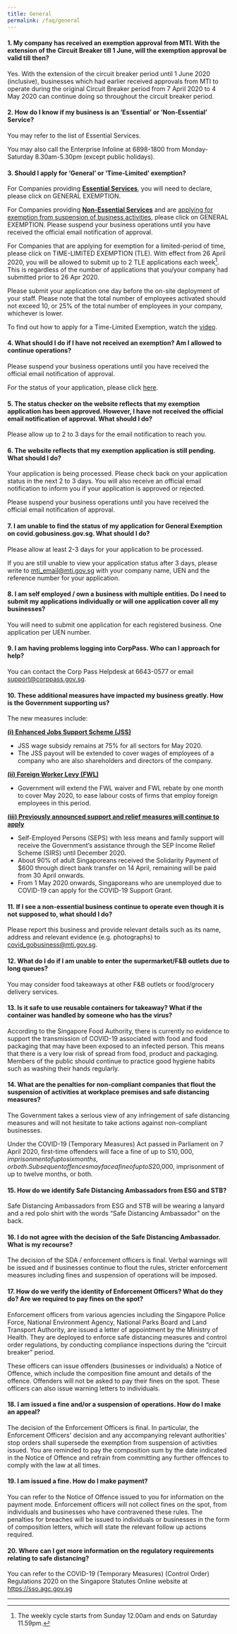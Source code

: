 ```yaml
---
title: General
permalink: /faq/general
---
```


#### **1. My company has received an exemption approval from MTI. With the extension of the Circuit Breaker till 1 June, will the exemption approval be valid till then?**
Yes. With the extension of the circuit breaker period until 1 June 2020 (inclusive), businesses which had earlier received approvals from MTI to operate during the original Circuit Breaker period from 7 April 2020 to 4 May 2020 can continue doing so throughout the circuit breaker period.

#### **2. How do I know if my business is an ‘Essential’ or ‘Non-Essential’ Service?**
You may refer to the list of Essential Services. 

You may also call the Enterprise Infoline at 6898-1800 from Monday-Saturday 8.30am-5.30pm (except public holidays).

#### **3. Should I apply for ‘General’ or ‘Time-Limited’ exemption?**
For Companies providing **<ins>Essential Services</ins>**, you will need to declare, please click on GENERAL EXEMPTION.

For Companies providing **<ins>Non-Essential Services</ins>** and are <ins>applying for exemption from suspension of business activities</ins>, please click on GENERAL EXEMPTION. Please suspend your business operations until you have received the official email notification of approval. 

For Companies that are applying for exemption for a limited-period of time, please click on TIME-LIMITED EXEMPTION (TLE). With effect from 26 April 2020, you will be allowed to submit up to 2 TLE applications each week[^1]. This is regardless of the number of applications that you/your company had submitted prior to 26 Apr 2020.

Please submit your application one day before the on-site deployment of your staff.
Please note that the total number of employees activated should not exceed 10, or 25% of the total number of employees in your company, whichever is lower.

To find out how to apply for a Time-Limited Exemption, watch the <a href="https://go.gov.sg/timelimitedexemp" target="_blank">video</a>.

#### **4. What should I do if I have not received an exemption? Am I allowed to continue operations?**
Please suspend your business operations until you have received the official email notification of approval.

For the status of your application, please click <a href="https://go.gov.sg/exemptionstatus" target="_blank">here</a>.

#### **5. The status checker on the website reflects that my exemption application has been approved. However, I have not received the official email notification of approval. What should I do?**
Please allow up to 2 to 3 days for the email notification to reach you.

#### **6. The website reflects that my exemption application is still pending. What should I do?**
Your application is being processed. Please check back on your application status in the next 2 to 3 days. You will also receive an official email notification to inform you if your application is approved or rejected.

Please suspend your business operations until you have received the official email notification of approval.

#### **7. I am unable to find the status of my application for General Exemption on covid.gobusiness.gov.sg. What should I do?**
Please allow at least 2-3 days for your application to be processed. 

If you are still unable to view your application status after 3 days, please write to <a href = "mailto: mti_email@mti.gov.sg">mti_email@mti.gov.sg</a> with your company name, UEN and the reference number for your application.

#### **8. I am self employed / own a business with multiple entities. Do I need to submit my applications individually or will one application cover all my businesses?**
You will need to submit one application for each registered business. One application per UEN number. 

#### **9. I am having problems logging into CorpPass. Who can I approach for help?**
You can contact the Corp Pass Helpdesk at 6643-0577 or email <a href = "mailto: support@corppass.gov.sg">support@corppass.gov.sg</a>.

#### **10. These additional measures have impacted my business greatly. How is the Government supporting us?**
The new measures include:

**<ins>(i)	Enhanced Jobs Support Scheme (JSS)</ins>**
- JSS wage subsidy remains at 75% for all sectors for May 2020.
- The JSS payout will be extended to cover wages of employees of a company who are also shareholders and directors of the company.
  
**<ins>(ii) Foreign Worker Levy (FWL)</ins>**
- Government will extend the FWL waiver and FWL rebate by one month to cover May 2020, to ease labour costs of firms that employ foreign employees in this period. 

**<ins>(iii) Previously announced support and relief measures will continue to apply</ins>**
- Self-Employed Persons (SEPS) with less means and family support will receive the Government’s assistance through the SEP Income Relief Scheme (SIRS) until December 2020.
- About 90% of adult Singaporeans received the Solidarity Payment of $600 through direct bank transfer on 14 April, remaining will be paid from 30 April onwards.
- From 1 May 2020 onwards, Singaporeans who are unemployed due to COVID-19 can apply for the COVID-19 Support Grant.

#### **11. If I see a non-essential business continue to operate even though it is not supposed to, what should I do?**
Please report this business and provide relevant details such as its name, address and relevant evidence (e.g. photographs) to <a href = "mailto: covid_gobusiness@mti.gov.sg">covid_gobusiness@mti.gov.sg</a>.

#### **12. What do I do if I am unable to enter the supermarket/F&B outlets due to long queues?**
You may consider food takeaways at other F&B outlets or food/grocery delivery services.

#### **13. Is it safe to use reusable containers for takeaway? What if the container was handled by someone who has the virus?**
According to the Singapore Food Authority, there is currently no evidence to support the transmission of COVID-19 associated with food and food packaging that may have been exposed to an infected person. This means that there is a very low risk of spread from food, product and packaging. Members of the public should continue to practice good hygiene habits such as washing their hands regularly.

#### **14. What are the penalties for non-compliant companies that flout the suspension of activities at workplace premises and safe distancing measures?**
The Government takes a serious view of any infringement of safe distancing measures and will not hesitate to take actions against non-compliant businesses.

Under the COVID-19 (Temporary Measures) Act passed in Parliament on 7 April 2020, first-time offenders will face a fine of up to S$10,000, imprisonment of up to six months, or both. Subsequent offences may face a fine of up to S$20,000, imprisonment of up to twelve months, or both.

#### **15. How do we identify Safe Distancing Ambassadors from ESG and STB?**
Safe Distancing Ambassadors from ESG and STB will be wearing a lanyard and a red polo shirt with the words “Safe Distancing Ambassador” on the back.

#### **16. I do not agree with the decision of the Safe Distancing Ambassador. What is my recourse?**
The decision of the SDA / enforcement officers is final. Verbal warnings will be issued and if businesses continue to flout the rules, stricter enforcement measures including fines and suspension of operations will be imposed.

#### **17. How do we verify the identity of Enforcement Officers? What do they do? Are we required to pay fines on the spot?**
Enforcement officers from various agencies including the Singapore Police Force, National Environment Agency, National Parks Board and Land Transport Authority, are issued a letter of appointment by the Ministry of Health. They are deployed to enforce safe distancing measures and control order regulations, by conducting compliance inspections during the “circuit breaker” period.

These officers can issue offenders (businesses or individuals) a Notice of Offence, which include the composition fine amount and details of the offence. Offenders will not be asked to pay their fines on the spot. These officers can also issue warning letters to individuals.

#### **18. I am issued a fine and/or a suspension of operations. How do I make an appeal?**
The decision of the Enforcement Officers is final. In particular, the Enforcement Officers' decision and any accompanying relevant authorities' stop orders shall supersede the exemption from suspension of activities issued. You are reminded to pay the composition sum by the date indicated in the Notice of Offence and refrain from committing any further offences to comply with the law at all times.

#### **19. I am issued a fine. How do I make payment?**
You can refer to the Notice of Offence issued to you for information on the payment mode. Enforcement officers will not collect fines on the spot, from individuals and businesses who have contravened these rules. The penalties for breaches will be issued to individuals or businesses in the form of composition letters, which will state the relevant follow up actions required.

#### **20. Where can I get more information on the regulatory requirements relating to safe distancing?**
You can refer to the COVID-19 (Temporary Measures) (Control Order) Regulations 2020 on the Singapore Statutes Online website at <a href="https://sso.agc.gov.sg" target="_blank">https://sso.agc.gov.sg</a> 


___
[^1]: The weekly cycle starts from Sunday 12.00am and ends on Saturday 11.59pm.